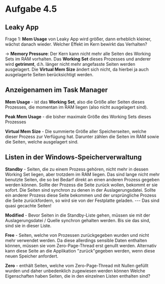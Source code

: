 # Aufgabe 4.5
## Leaky App
Frage 1: **Mem Usage** von Leaky App wird größer, dann erheblich kleiner, wächst danach wieder. Welcher Effekt im Kern bewirkt das Verhalten?

-> **Memory Pressure**: Der Kern kann nicht mehr alle Seiten des Working Sets im RAM vorhalten. Das **Working Set** dieses Prozesses und anderer wird **getrimmt**, d.h. länger nicht mehr angefasste Seiten werden ausgelagert. Die **Virtual Mem Size** ändert sich nicht, da hierbei ja auch ausgelagerte Seiten berücksichtigt werden.

## Anzeigenamen im Task Manager

**Mem Usage** - ist das **Working Set**, also die Größe aller Seiten dieses Prozesses, die momentan im RAM liegen (also nicht ausgelagert sind).

**Peak Mem Usage** - die bisher maximale Größe des Working Sets dieses Prozesses

**Virtual Mem Size** - Die summierte Größe aller Speicherseiten, welche dieser Prozess zur Verfügung hat. Darunter zählen die Seiten im RAM sowie die Seiten, welche ausgelagert sind.

## Listen in der Windows-Speicherverwaltung

**Standby** - Seiten, die zu einem Prozess gehören, nicht mehr in dessen Working Set liegen, aber trotzdem im RAM liegen. Das sind lange nicht mehr benutzte Seiten, die so bei Bedarf direkt an einen anderen Prozess gegeben werden können. Sollte der Prozess die Seite zurück wollen, bekommt er sie sofort. Die Seiten sind synchron zu denen in der Auslagerungsdatei. Sollte ein anderer Prozess diese Seite bekommen und der ursprüngliche Prozess die Seite zurückfordern, so wird sie von der Festplatte geladen. --- Das sind quasi gecachte Seiten!

**Modified** - Bevor Seiten in die Standby-Liste gehen, müssen sie mit der Auslagerungsdatei / Quelle synchron gehalten werden. Bis sie das sind, sind sie in dieser Liste.

**Free** - Seiten, welche von Prozessen zurückgegeben wurden und nicht mehr verwendet werden. Da diese allerdings sensible Daten enthalten können, müssen sie vom Zero-Page-Thread erst genullt werden. Alternativ kann diese Seite an die Applikation "zurück"gegeben werden, wenn diese neuen Speicher anfordert.

**Zero** - enthält Seiten, welche vom Zero-Page-Thread mit Nullen gefüllt wurden und daher unbedenklich zugewiesen werden können
Welche Eigenschaften haben Seiten, die in den einzelnen Listen enthalten sind?

